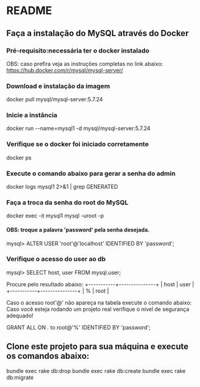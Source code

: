 # README

## Faça a instalação do MySQL através do Docker
### Pré-requisito:necessária ter o docker instalado
OBS: caso prefira veja as instruções completas no link abaixo:
https://hub.docker.com/r/mysql/mysql-server/

### Download e instalação da imagem
docker pull mysql/mysql-server:5.7.24

### Inicie a instância
docker run --name=mysql1 -d mysql/mysql-server:5.7.24

### Verifique se o docker foi iniciado corretamente
docker ps

### Execute o comando abaixo para gerar a senha do admin
docker logs mysql1 2>&1 | grep GENERATED

### Faça a troca da senha do root do MySQL
docker exec -it mysql1 mysql -uroot -p

#### OBS: troque a palavra 'password' pela senha desejada.
mysql> ALTER USER 'root'@'localhost' IDENTIFIED BY 'password';

### Verifique o acesso do user ao db
mysql> SELECT host, user FROM mysql.user;

Procure pelo resultado abaixo:
+-----------+---------------+
| host      | user          |
+-----------+---------------+
| %         | root          |

Caso o acesso root'@' não apareça na tabela execute o comando abaixo:
Caso você esteja rodando um projeto real verifique o nível de segurança adequado!

GRANT ALL ON *.* to root@'%' IDENTIFIED BY 'password';


## Clone este projeto para sua máquina e execute os comandos abaixo:
bundle exec rake db:drop
bundle exec rake db:create
bundle exec rake db:migrate



